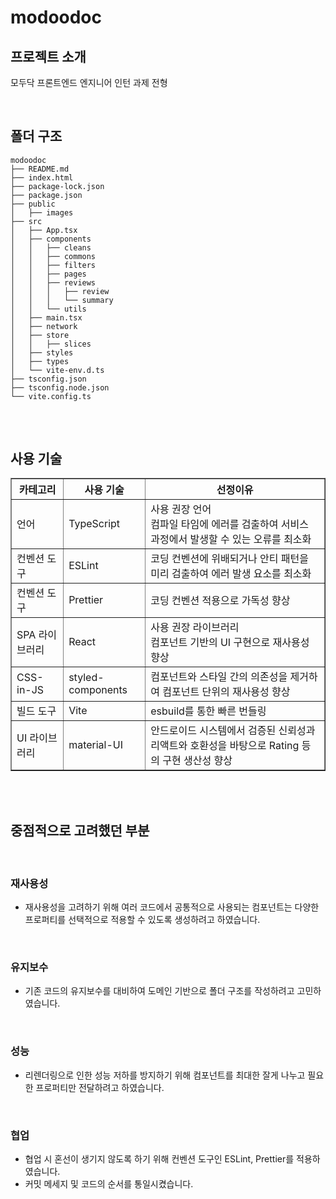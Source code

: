 # modoodoc

## 프로젝트 소개

모두닥 프론트엔드 엔지니어 인턴 과제 전형<br>

<br>

## 폴더 구조

```
modoodoc
├── README.md
├── index.html
├── package-lock.json
├── package.json
├── public
│   ├── images
├── src
│   ├── App.tsx
│   ├── components
│   │   ├── cleans
│   │   ├── commons
│   │   ├── filters
│   │   ├── pages
│   │   ├── reviews
│   │   │   ├── review
│   │   │   └── summary
│   │   └── utils
│   ├── main.tsx
│   ├── network
│   ├── store
│   │   ├── slices
│   ├── styles
│   ├── types
│   └── vite-env.d.ts
├── tsconfig.json
├── tsconfig.node.json
└── vite.config.ts
```

##

<br>

## 사용 기술

<div>

<table border="1">
  <th align="center">카테고리</th>
  <th align="center">사용 기술</th>
  <th align="center">선정이유</th>
  <tr>
    <td>언어</td>
    <td>TypeScript</td>
    <td>사용 권장 언어<br>컴파일 타임에 에러를 검출하여 서비스 과정에서 발생할 수 있는 오류를 최소화</td>
  </tr>
  <tr>
    <td>컨벤션 도구</td>
    <td>ESLint</td>
    <td>코딩 컨벤션에 위배되거나 안티 패턴을 미리 검출하여 에러 발생 요소를 최소화</td>
  </tr>
  <tr>
    <td>컨벤션 도구</td>
    <td>Prettier</td>
    <td>코딩 컨벤션 적용으로 가독성 향상</td>
  </tr>
  <tr>
    <td>SPA 라이브러리</td>
    <td>React</td>
    <td>사용 권장 라이브러리<br>컴포넌트 기반의 UI 구현으로 재사용성 향상</td>
  </tr>
  <tr>
    <td>CSS-in-JS</td>
    <td>styled-components</td>
    <td>컴포넌트와 스타일 간의 의존성을 제거하여 컴포넌트 단위의 재사용성 향상</td>
  </tr>
  <tr>
    <td>빌드 도구</td>
    <td>Vite</td>
    <td>esbuild를 통한 빠른 번들링</td>
  </tr>
  <tr>
    <td>UI 라이브러리</td>
    <td>material-UI</td>
    <td>안드로이드 시스템에서 검증된 신뢰성과 리액트와 호환성을 바탕으로 Rating 등의 구현 생산성 향상</td>
  </tr>
  
</table>

</div>

<br>

<br>

## 중점적으로 고려했던 부분

<br>

### 재사용성

- 재사용성을 고려하기 위해 여러 코드에서 공통적으로 사용되는 컴포넌트는 다양한 프로퍼티를 선택적으로 적용할 수 있도록 생성하려고 하였습니다.

<br>

### 유지보수

- 기존 코드의 유지보수를 대비하여 도메인 기반으로 폴더 구조를 작성하려고 고민하였습니다.

<br>

### 성능

- 리렌더링으로 인한 성능 저하를 방지하기 위해 컴포넌트를 최대한 잘게 나누고 필요한 프로퍼티만 전달하려고 하였습니다.

<br>

### 협업

- 협업 시 혼선이 생기지 않도록 하기 위해 컨벤션 도구인 ESLint, Prettier를 적용하였습니다.
- 커밋 메세지 및 코드의 순서를 통일시켰습니다.

<br>
